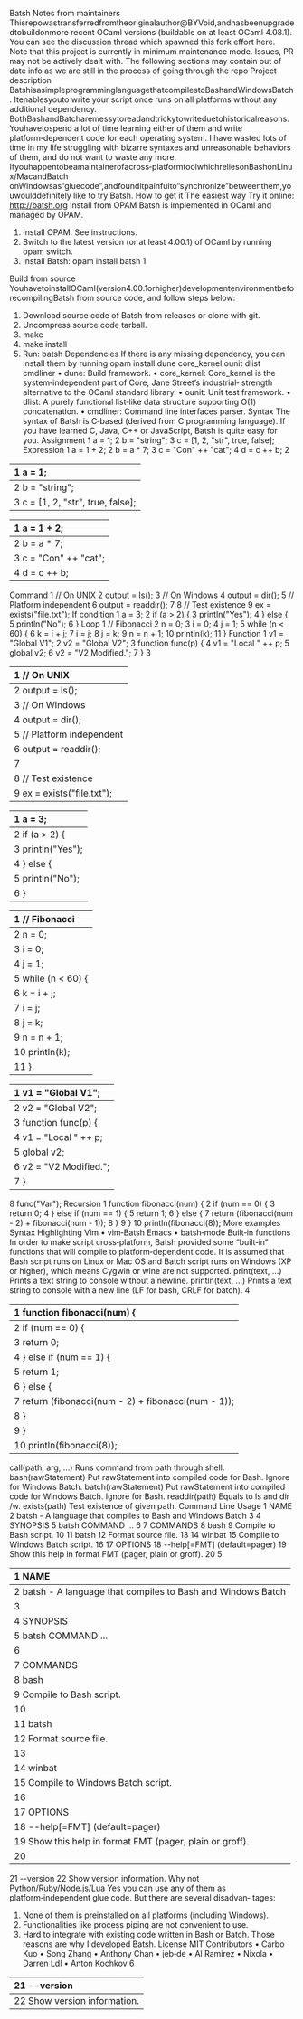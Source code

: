 Batsh
Notes from maintainers
Thisrepowastransferredfromtheoriginalauthor@BYVoid,andhasbeenupgradedtobuildonmore
recent OCaml versions (buildable on at least OCaml 4.08.1). You can see the discussion thread which
spawned this fork effort here.
Note that this project is currently in minimum maintenance mode. Issues, PR may not be actively
dealt with.
The following sections may contain out of date info as we are still in the process of going through the
repo
Project description
BatshisasimpleprogramminglanguagethatcompilestoBashandWindowsBatch. Itenablesyouto
write your script once runs on all platforms without any additional dependency.
BothBashandBatcharemessytoreadandtrickytowriteduetohistoricalreasons. Youhavetospend
a lot of time learning either of them and write platform‑dependent code for each operating system.
I have wasted lots of time in my life struggling with bizarre syntaxes and unreasonable behaviors of
them, and do not want to waste any more.
Ifyouhappentobeamaintainerofacross‑platformtoolwhichreliesonBashonLinux/MacandBatch
onWindowsas“gluecode”,andfounditpainfulto“synchronize”betweenthem,youwoulddefinitely
like to try Batsh.
How to get it
The easiest way
Try it online: http://batsh.org
Install from OPAM
Batsh is implemented in OCaml and managed by OPAM.
1. Install OPAM. See instructions.
2. Switch to the latest version (or at least 4.00.1) of OCaml by running opam switch.
3. Install Batsh: opam install batsh
1

Build from source
YouhavetoinstallOCaml(version4.00.1orhigher)developmentenvironmentbeforecompilingBatsh
from source code, and follow steps below:
1. Download source code of Batsh from releases or clone with git.
2. Uncompress source code tarball.
3. make
4. make install
5. Run: batsh
Dependencies If there is any missing dependency, you can install them by running opam
install dune core_kernel ounit dlist cmdliner
• dune: Build framework.
• core_kernel: Core_kernel is the system‑independent part of Core, Jane Street’s industrial‑
strength alternative to the OCaml standard library.
• ounit: Unit test framework.
• dlist: A purely functional list‑like data structure supporting O(1) concatenation.
• cmdliner: Command line interfaces parser.
Syntax
The syntax of Batsh is C‑based (derived from C programming language). If you have learned C, Java,
C++ or JavaScript, Batsh is quite easy for you.
Assignment
1 a = 1;
2 b = "string";
3 c = [1, 2, "str", true, false];
Expression
1 a = 1 + 2;
2 b = a * 7;
3 c = "Con" ++ "cat";
4 d = c ++ b;
2

| 1 a = 1;                          |
|:----------------------------------|
| 2 b = "string";                   |
| 3 c = [1, 2, "str", true, false]; |

| 1 a = 1 + 2;          |
|:----------------------|
| 2 b = a * 7;          |
| 3 c = "Con" ++ "cat"; |
| 4 d = c ++ b;         |

Command
1 // On UNIX
2 output = ls();
3 // On Windows
4 output = dir();
5 // Platform independent
6 output = readdir();
7
8 // Test existence
9 ex = exists("file.txt");
If condition
1 a = 3;
2 if (a > 2) {
3 println("Yes");
4 } else {
5 println("No");
6 }
Loop
1 // Fibonacci
2 n = 0;
3 i = 0;
4 j = 1;
5 while (n < 60) {
6 k = i + j;
7 i = j;
8 j = k;
9 n = n + 1;
10 println(k);
11 }
Function
1 v1 = "Global V1";
2 v2 = "Global V2";
3 function func(p) {
4 v1 = "Local " ++ p;
5 global v2;
6 v2 = "V2 Modified.";
7 }
3

| 1 // On UNIX               |
|:---------------------------|
| 2 output = ls();           |
| 3 // On Windows            |
| 4 output = dir();          |
| 5 // Platform independent  |
| 6 output = readdir();      |
| 7                          |
| 8 // Test existence        |
| 9 ex = exists("file.txt"); |

| 1 a = 3;          |
|:------------------|
| 2 if (a > 2) {    |
| 3 println("Yes"); |
| 4 } else {        |
| 5 println("No");  |
| 6 }               |

| 1 // Fibonacci     |
|:-------------------|
| 2 n = 0;           |
| 3 i = 0;           |
| 4 j = 1;           |
| 5 while (n < 60) { |
| 6 k = i + j;       |
| 7 i = j;           |
| 8 j = k;           |
| 9 n = n + 1;       |
| 10 println(k);     |
| 11 }               |

| 1 v1 = "Global V1";    |
|:-----------------------|
| 2 v2 = "Global V2";    |
| 3 function func(p) {   |
| 4 v1 = "Local " ++ p;  |
| 5 global v2;           |
| 6 v2 = "V2 Modified."; |
| 7 }                    |

8 func("Var");
Recursion
1 function fibonacci(num) {
2 if (num == 0) {
3 return 0;
4 } else if (num == 1) {
5 return 1;
6 } else {
7 return (fibonacci(num - 2) + fibonacci(num - 1));
8 }
9 }
10 println(fibonacci(8));
More examples
Syntax Highlighting
Vim
• vim‑Batsh
Emacs
• batsh‑mode
Built‑in functions
In order to make script cross‑platform, Batsh provided some “built‑in” functions that will compile to
platform‑dependent code. It is assumed that Bash script runs on Linux or Mac OS and Batch script
runs on Windows (XP or higher), which means Cygwin or wine are not supported.
print(text, ...)
Prints a text string to console without a newline.
println(text, ...)
Prints a text string to console with a new line (LF for bash, CRLF for batch).
4

| 1 function fibonacci(num) {                         |
|:----------------------------------------------------|
| 2 if (num == 0) {                                   |
| 3 return 0;                                         |
| 4 } else if (num == 1) {                            |
| 5 return 1;                                         |
| 6 } else {                                          |
| 7 return (fibonacci(num - 2) + fibonacci(num - 1)); |
| 8 }                                                 |
| 9 }                                                 |
| 10 println(fibonacci(8));                           |

call(path, arg, ...)
Runs command from path through shell.
bash(rawStatement)
Put rawStatement into compiled code for Bash. Ignore for Windows Batch.
batch(rawStatement)
Put rawStatement into compiled code for Windows Batch. Ignore for Bash.
readdir(path)
Equals to ls and dir /w.
exists(path)
Test existence of given path.
Command Line Usage
1 NAME
2 batsh - A language that compiles to Bash and Windows Batch
3
4 SYNOPSIS
5 batsh COMMAND ...
6
7 COMMANDS
8 bash
9 Compile to Bash script.
10
11 batsh
12 Format source file.
13
14 winbat
15 Compile to Windows Batch script.
16
17 OPTIONS
18 --help[=FMT] (default=pager)
19 Show this help in format FMT (pager, plain or groff).
20
5

| 1 NAME                                                       |
|:-------------------------------------------------------------|
| 2 batsh - A language that compiles to Bash and Windows Batch |
| 3                                                            |
| 4 SYNOPSIS                                                   |
| 5 batsh COMMAND ...                                          |
| 6                                                            |
| 7 COMMANDS                                                   |
| 8 bash                                                       |
| 9 Compile to Bash script.                                    |
| 10                                                           |
| 11 batsh                                                     |
| 12 Format source file.                                       |
| 13                                                           |
| 14 winbat                                                    |
| 15 Compile to Windows Batch script.                          |
| 16                                                           |
| 17 OPTIONS                                                   |
| 18 --help[=FMT] (default=pager)                              |
| 19 Show this help in format FMT (pager, plain or groff).     |
| 20                                                           |

21 --version
22 Show version information.
Why not Python/Ruby/Node.js/Lua
Yes you can use any of them as platform‑independent glue code. But there are several disadvan‑
tages:
1. None of them is preinstalled on all platforms (including Windows).
2. Functionalities like process piping are not convenient to use.
3. Hard to integrate with existing code written in Bash or Batch.
Those reasons are why I developed Batsh.
License
MIT
Contributors
• Carbo Kuo
• Song Zhang
• Anthony Chan
• jeb‑de
• Al Ramirez
• Nixola
• Darren Ldl
• Anton Kochkov
6

| 21 --version                 |
|:-----------------------------|
| 22 Show version information. |